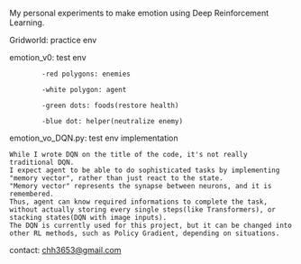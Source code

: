 My personal experiments to make emotion using Deep Reinforcement Learning.

Gridworld: practice env

emotion_v0: test env

            -red polygons: enemies

            -white polygon: agent

            -green dots: foods(restore health)
            
            -blue dot: helper(neutralize enemy)

emotion_vo_DQN.py: test env implementation

    While I wrote DQN on the title of the code, it's not really traditional DQN.
    I expect agent to be able to do sophisticated tasks by implementing "memory vector", rather than just react to the state.
    "Memory vector" represents the synapse between neurons, and it is remembered. 
    Thus, agent can know required informations to complete the task, without actually storing every single steps(like Transformers), or stacking states(DQN with image inputs).
    The DQN is currently used for this project, but it can be changed into other RL methods, such as Policy Gradient, depending on situations.


contact: chh3653@gmail.com